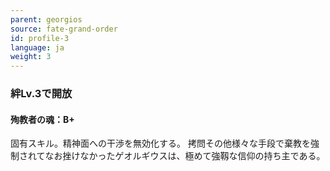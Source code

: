 ```yaml
---
parent: georgios
source: fate-grand-order
id: profile-3
language: ja
weight: 3
---
```


### 絆Lv.3で開放

#### 殉教者の魂：B+

固有スキル。精神面への干渉を無効化する。
拷問その他様々な手段で棄教を強制されてなお挫けなかったゲオルギウスは、極めて強靱な信仰の持ち主である。
